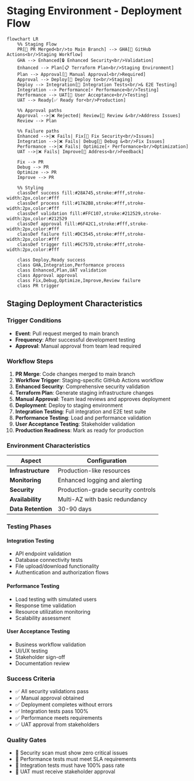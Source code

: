 # Staging Environment - Deployment Flow

```mermaid
flowchart LR
    %% Staging Flow
    PR[🔀 PR Merged<br/>to Main Branch] --> GHA[🔄 GitHub Actions<br/>Staging Workflow]
    GHA --> Enhanced[🔒 Enhanced Security<br/>Validation]
    Enhanced --> Plan[📋 Terraform Plan<br/>Staging Environment]
    Plan --> Approval[👤 Manual Approval<br/>Required]
    Approval --> Deploy[🚀 Deploy to<br/>Staging]
    Deploy --> Integration[🧪 Integration Tests<br/>& E2E Testing]
    Integration --> Performance[⚡ Performance<br/>Testing]
    Performance --> UAT[👥 User Acceptance<br/>Testing]
    UAT --> Ready[✅ Ready for<br/>Production]
    
    %% Approval paths
    Approval -->|❌ Rejected| Review[📝 Review &<br/>Address Issues]
    Review --> Plan
    
    %% Failure paths
    Enhanced -->|❌ Fails| Fix[🔧 Fix Security<br/>Issues]
    Integration -->|❌ Fails| Debug[🐛 Debug &<br/>Fix Issues]
    Performance -->|❌ Fails| Optimize[⚡ Performance<br/>Optimization]
    UAT -->|❌ Fails| Improve[🔄 Address<br/>Feedback]
    
    Fix --> PR
    Debug --> PR
    Optimize --> PR
    Improve --> PR
    
    %% Styling
    classDef success fill:#28A745,stroke:#fff,stroke-width:2px,color:#fff
    classDef process fill:#17A2B8,stroke:#fff,stroke-width:2px,color:#fff
    classDef validation fill:#FFC107,stroke:#212529,stroke-width:2px,color:#212529
    classDef approval fill:#6F42C1,stroke:#fff,stroke-width:2px,color:#fff
    classDef failure fill:#DC3545,stroke:#fff,stroke-width:2px,color:#fff
    classDef trigger fill:#6C757D,stroke:#fff,stroke-width:2px,color:#fff
    
    class Deploy,Ready success
    class GHA,Integration,Performance process
    class Enhanced,Plan,UAT validation
    class Approval approval
    class Fix,Debug,Optimize,Improve,Review failure
    class PR trigger
```

## Staging Deployment Characteristics

### Trigger Conditions
- **Event**: Pull request merged to main branch
- **Frequency**: After successful development testing
- **Approval**: Manual approval from team lead required

### Workflow Steps

1. **PR Merge**: Code changes merged to main branch
2. **Workflow Trigger**: Staging-specific GitHub Actions workflow
3. **Enhanced Security**: Comprehensive security validation
4. **Terraform Plan**: Generate staging infrastructure changes
5. **Manual Approval**: Team lead reviews and approves deployment
6. **Deployment**: Deploy to staging environment
7. **Integration Testing**: Full integration and E2E test suite
8. **Performance Testing**: Load and performance validation
9. **User Acceptance Testing**: Stakeholder validation
10. **Production Readiness**: Mark as ready for production

### Environment Characteristics

| Aspect | Configuration |
|--------|---------------|
| **Infrastructure** | Production-like resources |
| **Monitoring** | Enhanced logging and alerting |
| **Security** | Production-grade security controls |
| **Availability** | Multi-AZ with basic redundancy |
| **Data Retention** | 30-90 days |

### Testing Phases

#### Integration Testing
- API endpoint validation
- Database connectivity tests
- File upload/download functionality
- Authentication and authorization flows

#### Performance Testing
- Load testing with simulated users
- Response time validation
- Resource utilization monitoring
- Scalability assessment

#### User Acceptance Testing
- Business workflow validation
- UI/UX testing
- Stakeholder sign-off
- Documentation review

### Success Criteria
- ✅ All security validations pass
- ✅ Manual approval obtained
- ✅ Deployment completes without errors
- ✅ Integration tests pass 100%
- ✅ Performance meets requirements
- ✅ UAT approval from stakeholders

### Quality Gates
- 🚪 Security scan must show zero critical issues
- 🚪 Performance tests must meet SLA requirements
- 🚪 Integration tests must have 100% pass rate
- 🚪 UAT must receive stakeholder approval
